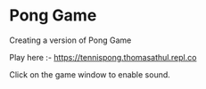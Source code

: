 # Pong Game
Creating a version of Pong Game

Play here :- https://tennispong.thomasathul.repl.co

Click on the game window to enable sound.
